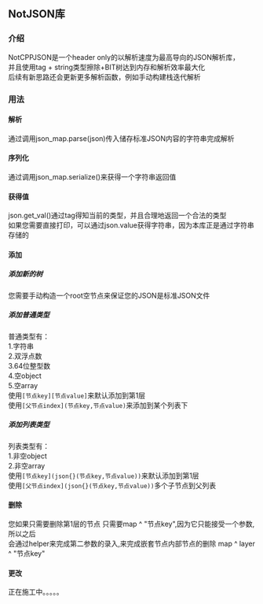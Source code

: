 ## NotJSON库
### 介绍
NotCPPJSON是一个header only的以解析速度为最高导向的JSON解析库， \
并且使用tag + string类型擦除+BIT树达到内存和解析效率最大化 \
后续有新思路还会更新更多解析函数，例如手动构建栈迭代解析
### 用法
#### 解析
通过调用json_map.parse(json)传入储存标准JSON内容的字符串完成解析
#### 序列化
通过调用json_map.serialize()来获得一个字符串返回值
#### 获得值
json.get_val()通过tag得知当前的类型，并且合理地返回一个合法的类型 \
如果您需要直接打印，可以通过json.value获得字符串，因为本库正是通过字符串存储的
#### 添加
##### 添加新的树
您需要手动构造一个root空节点来保证您的JSON是标准JSON文件
##### 添加普通类型
普通类型有：\
	1.字符串 \
	2.双浮点数 \
	3.64位整型数 \
	4.空object \
	5.空array \
使用`[节点key][节点value]`来默认添加到第1层 \
使用`[父节点index](节点key,节点value)`来添加到某个列表下 
##### 添加列表类型
列表类型有：\
	1.非空object \
	2.非空array	\
使用`[节点key](json{}(节点key,节点value))`来默认添加到第1层 \
使用`[父节点index](json{}(节点key,节点value))`多个子节点到父列表
#### 删除
您如果只需要删除第1层的节点
只需要map ^ "节点key",因为它只能接受一个参数,所以之后 \
会通过helper来完成第二参数的录入,来完成嵌套节点内部节点的删除
map ^ layer ^ "节点key"
#### 更改
正在施工中。。。。。